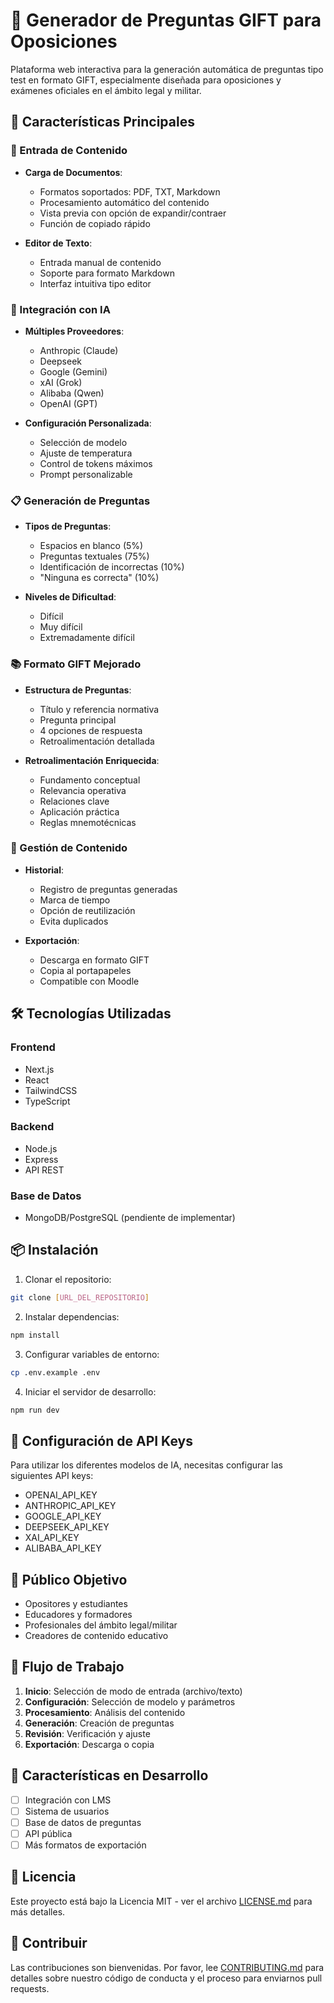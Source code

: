 # 🎯 Generador de Preguntas GIFT para Oposiciones

Plataforma web interactiva para la generación automática de preguntas tipo test en formato GIFT, especialmente diseñada para oposiciones y exámenes oficiales en el ámbito legal y militar.

## 🚀 Características Principales

### 📝 Entrada de Contenido
- **Carga de Documentos**:
  - Formatos soportados: PDF, TXT, Markdown
  - Procesamiento automático del contenido
  - Vista previa con opción de expandir/contraer
  - Función de copiado rápido

- **Editor de Texto**:
  - Entrada manual de contenido
  - Soporte para formato Markdown
  - Interfaz intuitiva tipo editor

### 🤖 Integración con IA
- **Múltiples Proveedores**:
  - Anthropic (Claude)
  - Deepseek
  - Google (Gemini)
  - xAI (Grok)
  - Alibaba (Qwen)
  - OpenAI (GPT)

- **Configuración Personalizada**:
  - Selección de modelo
  - Ajuste de temperatura
  - Control de tokens máximos
  - Prompt personalizable

### 📋 Generación de Preguntas
- **Tipos de Preguntas**:
  - Espacios en blanco (5%)
  - Preguntas textuales (75%)
  - Identificación de incorrectas (10%)
  - "Ninguna es correcta" (10%)

- **Niveles de Dificultad**:
  - Difícil
  - Muy difícil
  - Extremadamente difícil

### 📚 Formato GIFT Mejorado
- **Estructura de Preguntas**:
  - Título y referencia normativa
  - Pregunta principal
  - 4 opciones de respuesta
  - Retroalimentación detallada

- **Retroalimentación Enriquecida**:
  - Fundamento conceptual
  - Relevancia operativa
  - Relaciones clave
  - Aplicación práctica
  - Reglas mnemotécnicas

### 💾 Gestión de Contenido
- **Historial**:
  - Registro de preguntas generadas
  - Marca de tiempo
  - Opción de reutilización
  - Evita duplicados

- **Exportación**:
  - Descarga en formato GIFT
  - Copia al portapapeles
  - Compatible con Moodle

## 🛠️ Tecnologías Utilizadas

### Frontend
- Next.js
- React
- TailwindCSS
- TypeScript

### Backend
- Node.js
- Express
- API REST

### Base de Datos
- MongoDB/PostgreSQL (pendiente de implementar)

## 📦 Instalación

1. Clonar el repositorio:
```bash
git clone [URL_DEL_REPOSITORIO]
```

2. Instalar dependencias:
```bash
npm install
```

3. Configurar variables de entorno:
```bash
cp .env.example .env
```

4. Iniciar el servidor de desarrollo:
```bash
npm run dev
```

## 🔑 Configuración de API Keys

Para utilizar los diferentes modelos de IA, necesitas configurar las siguientes API keys:

- OPENAI_API_KEY
- ANTHROPIC_API_KEY
- GOOGLE_API_KEY
- DEEPSEEK_API_KEY
- XAI_API_KEY
- ALIBABA_API_KEY

## 🎯 Público Objetivo

- Opositores y estudiantes
- Educadores y formadores
- Profesionales del ámbito legal/militar
- Creadores de contenido educativo

## 🔄 Flujo de Trabajo

1. **Inicio**: Selección de modo de entrada (archivo/texto)
2. **Configuración**: Selección de modelo y parámetros
3. **Procesamiento**: Análisis del contenido
4. **Generación**: Creación de preguntas
5. **Revisión**: Verificación y ajuste
6. **Exportación**: Descarga o copia

## 🌟 Características en Desarrollo

- [ ] Integración con LMS
- [ ] Sistema de usuarios
- [ ] Base de datos de preguntas
- [ ] API pública
- [ ] Más formatos de exportación

## 📄 Licencia

Este proyecto está bajo la Licencia MIT - ver el archivo [LICENSE.md](LICENSE.md) para más detalles.

## 🤝 Contribuir

Las contribuciones son bienvenidas. Por favor, lee [CONTRIBUTING.md](CONTRIBUTING.md) para detalles sobre nuestro código de conducta y el proceso para enviarnos pull requests.